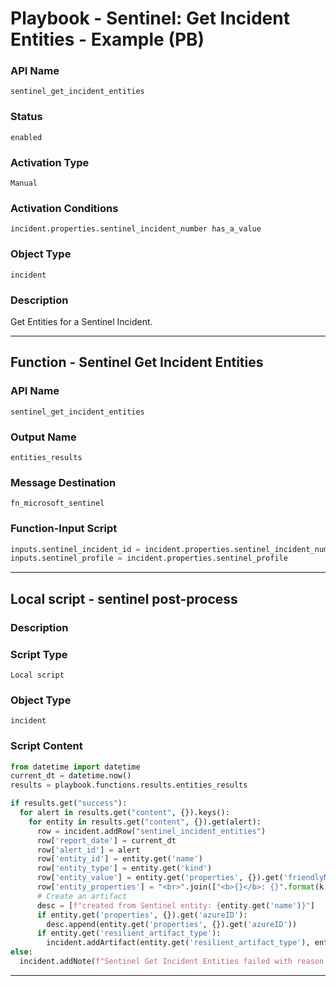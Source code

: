 <!--
    DO NOT MANUALLY EDIT THIS FILE
    THIS FILE IS AUTOMATICALLY GENERATED WITH resilient-sdk codegen
    Generated with resilient-sdk v51.0.1.0.695
-->

# Playbook - Sentinel: Get Incident Entities - Example (PB)

### API Name
`sentinel_get_incident_entities`

### Status
`enabled`

### Activation Type
`Manual`

### Activation Conditions
`incident.properties.sentinel_incident_number has_a_value`

### Object Type
`incident`

### Description
Get Entities for a Sentinel Incident.


---
## Function - Sentinel Get Incident Entities

### API Name
`sentinel_get_incident_entities`

### Output Name
`entities_results`

### Message Destination
`fn_microsoft_sentinel`

### Function-Input Script
```python
inputs.sentinel_incident_id = incident.properties.sentinel_incident_number
inputs.sentinel_profile = incident.properties.sentinel_profile
```

---

## Local script - sentinel post-process

### Description


### Script Type
`Local script`

### Object Type
`incident`

### Script Content
```python
from datetime import datetime
current_dt = datetime.now()
results = playbook.functions.results.entities_results

if results.get("success"):
  for alert in results.get("content", {}).keys():
    for entity in results.get("content", {}).get(alert):
      row = incident.addRow("sentinel_incident_entities")
      row['report_date'] = current_dt
      row['alert_id'] = alert
      row['entity_id'] = entity.get('name')
      row['entity_type'] = entity.get('kind')
      row['entity_value'] = entity.get('properties', {}).get('friendlyName')
      row['entity_properties'] = "<br>".join(["<b>{}</b>: {}".format(k, v) for k, v in entity.get('properties', {}).items()])
      # Create an artifact
      desc = [f"created from Sentinel entity: {entity.get('name')}"]
      if entity.get('properties', {}).get('azureID'):
        desc.append(entity.get('properties', {}).get('azureID'))
      if entity.get('resilient_artifact_type'):
        incident.addArtifact(entity.get('resilient_artifact_type'), entity.get('resilient_artifact_value'), "\n".join(desc))
else:
  incident.addNote(f"Sentinel Get Incident Entities failed with reason: {results.get('reason')}")
```

---

